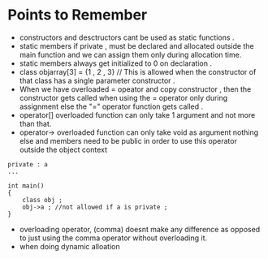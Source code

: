 # Points to Remember 

+ constructors and desctructors cant be used as static functions . 
+ static members if private , must be declared and allocated outside the main function and we can assign them only during allocation time.
+ static members always get initialized to 0 on declaration . 
+ class objarray[3] = {1 , 2 , 3}  // This is allowed when the constructor of that class has a single parameter constructor .
+ When we have overloaded = opeator and copy constructor , then the constructor gets called when using the = operator only during assignment else the "=" operator function gets called . 
+ operator[] overloaded function  can only take 1 argument and not more than that. 
+ operator-> overloaded function can only take void as argument nothing else and members need to be public in order to use this operator outside the object context 

```
private : a
...

int main()
{
	class obj ; 
	obj->a ; //not allowed if a is private ; 
}

```

+ overloading operator, (comma) doesnt make any difference as opposed to just using the comma operator without overloading it.
+ when doing dynamic alloation 


